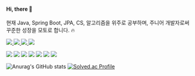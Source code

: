 #### Hi, there 👋

현재 Java, Spring Boot, JPA, CS, 알고리즘을 위주로 공부하며, 주니어 개발자로써 꾸준한 성장을 모토로 합니다. 🔥

<p>
  <a href="https://jeonboard.tistory.com/" target="_blank">
  <img src="https://img.shields.io/badge/Tistory-white?style=for-the-badge&logo=Tistory&logoColor=black"/>
  </a>

  <a href="https://github.com/juni8453" target="_blank">
  <img src="https://img.shields.io/badge/GitHub-000000?style=for-the-badge&logo=GitHub&logoColor=white"/>
  </a>

  <a href="https://codesquad.kr/" target="_blank">
  <img src="https://img.shields.io/badge/CodeSquad-000000?style=for-the-badge&logo=codesquad&logoColor=white"/>
  </a>
  
  <a href="https://instargram.com/bingjun_11" target="_blank">
  <img src="https://img.shields.io/badge/Instagram-E4405F?style=for-the-badge&logo=Instagram&logoColor=white"/>
  </a>
</p>

<p>
    <img src="https://img.shields.io/badge/JAVA 11-FFFFFF?style=for-the-badge&logo=OpenJDK&logoColor=black"/>
    <img src="https://img.shields.io/badge/Spring Boot-6DB33F?style=for-the-badge&logo=Spring Boot&logoColor=black"/>
    <img src="https://img.shields.io/badge/MySQL-4479A1?style=for-the-badge&logo=MySQL&logoColor=black"/>
    <img src="https://img.shields.io/badge/JPA-4479A1?style=for-the-badge&logo=JPA&logoColor=black"/>
    <img src="https://img.shields.io/badge/Amazon AWS-yellow?style=for-the-badge&logo=Amazon AWS&logoColor=black"/>
    <img src="https://img.shields.io/badge/Git-F05032?style=for-the-badge&logo=Git&logoColor=black"/>
    <img src="https://img.shields.io/badge/GitHub-181717?style=for-the-badge&logo=GitHub&logoColor=white"/>
</p>

![Anurag's GitHub stats](https://github-readme-stats.vercel.app/api?username=juni8453&show_icons=true&theme=radical)
[![Solved.ac Profile](http://mazassumnida.wtf/api/v2/generate_badge?boj=juni8453)](https://solved.ac/juni8453/)
